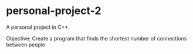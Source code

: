 # personal-project-2
A personal project in C++.

Objective: Create a program that finds the shortest number of connections between people
